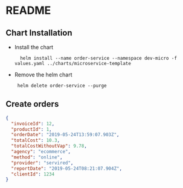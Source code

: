 # README

## Chart Installation

- Install the chart

        helm install --name order-service --namespace dev-micro -f values.yaml ../charts/microservice-template

 - Remove the helm chart
 
        helm delete order-service --purge
       
## Create orders 
        
```json
{
  "invoiceId": 12,
  "productId": 1,
  "orderDate": "2019-05-24T13:59:07.903Z",
  "totalCost": 10.3,
  "totalCostWithoutVap": 9.78,
  "agency": "ecommerce",
  "method": "online",
  "provider": "servired",
  "reportDate": "2019-05-24T08:21:07.904Z",
  "clientId": 1234
}
```